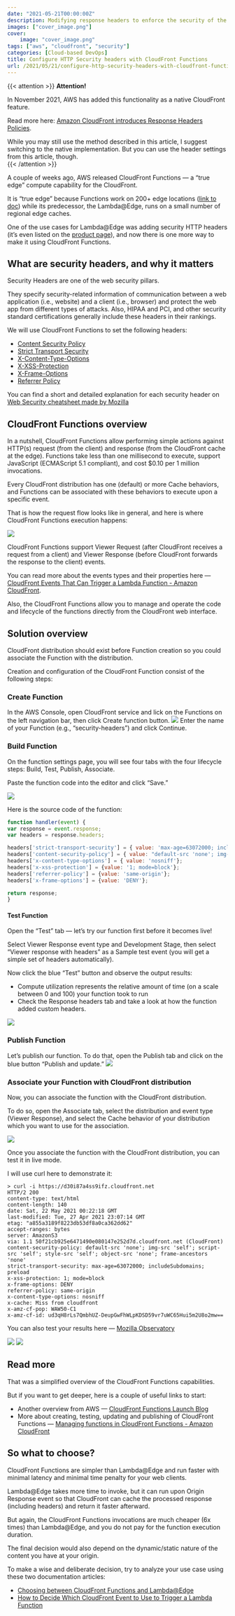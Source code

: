 ```yaml
---
date: "2021-05-21T00:00:00Z"
description: Modifying response headers to enforce the security of the web application
images: ["cover_image.png"]
cover:
    image: "cover_image.png"
tags: ["aws", "cloudfront", "security"]
categories: [Cloud-based DevOps]
title: Configure HTTP Security headers with CloudFront Functions
url: /2021/05/21/configure-http-security-headers-with-cloudfront-functions.html
---
```


{{< attention >}}
**Attention!**

In November 2021, AWS has added this functionality as a native CloudFront feature.

Read more here: [Amazon CloudFront introduces Response Headers Policies](https://aws.amazon.com/blogs/networking-and-content-delivery/amazon-cloudfront-introduces-response-headers-policies/).

While you may still use the method described in this article, I suggest switching to the native implementation. But you can use the header settings from this article, though.  
{{< /attention >}}

A couple of weeks ago, AWS released CloudFront Functions — a “true edge” compute capability for the CloudFront.

It is “true edge” because Functions work on 200+ edge locations ([link to doc](https://aws.amazon.com/cloudfront/features/?whats-new-cloudfront.sort-by=item.additionalFields.postDateTime&whats-new-cloudfront.sort-order=desc#Edge_Computing)) while its predecessor, the Lambda@Edge, runs on a small number of regional edge caches.

One of the use cases for Lambda@Edge was adding security HTTP headers (it’s even listed on the [product page](https://aws.amazon.com/lambda/edge/)), and now there is one more way to make it using CloudFront Functions. 

## What are security headers, and why it matters
Security Headers are one of the web security pillars.

They specify security-related information of communication between a web application (i.e., website) and a client (i.e., browser) and protect the web app from different types of attacks. Also, HIPAA and PCI, and other security standard certifications generally include these headers in their rankings. 

We will use CloudFront Functions to set the following headers:
-  [Content Security Policy](https://infosec.mozilla.org/guidelines/web_security#content-security-policy)
-  [Strict Transport Security](https://infosec.mozilla.org/guidelines/web_security#http-strict-transport-security)
-  [X-Content-Type-Options](https://infosec.mozilla.org/guidelines/web_security#x-content-type-options)
-  [X-XSS-Protection](https://infosec.mozilla.org/guidelines/web_security#x-xss-protection)
-  [X-Frame-Options](https://infosec.mozilla.org/guidelines/web_security#x-frame-options)
-  [Referrer Policy](https://infosec.mozilla.org/guidelines/web_security#referrer-policy)
   
You can find a short and detailed explanation for each security header on [Web Security cheatsheet made by Mozilla](https://infosec.mozilla.org/guidelines/web_security)

## CloudFront Functions overview
In a nutshell, CloudFront Functions allow performing simple actions against HTTP(s) request (from the client) and response (from the CloudFront cache at the edge). Functions take less than one millisecond to execute, support JavaScript (ECMAScript 5.1 compliant), and cost $0.10 per 1 million invocations.

Every CloudFront distribution has one (default) or more Cache behaviors, and Functions can be associated with these behaviors to execute upon a specific event.

That is how the request flow looks like in general, and here is where CloudFront Functions execution happens: 

![](request_flow.png)

CloudFront Functions support Viewer Request (after CloudFront receives a request from a client) and Viewer Response (before CloudFront forwards the response to the client) events.

You can read more about the events types and their properties here — [CloudFront Events That Can Trigger a Lambda Function - Amazon CloudFront](https://docs.aws.amazon.com/AmazonCloudFront/latest/DeveloperGuide/lambda-cloudfront-trigger-events.html).  

Also, the CloudFront Functions allow you to manage and operate the code and lifecycle of the functions directly from the CloudFront web interface.

## Solution overview

CloudFront distribution should exist before Function creation so you could associate the Function with the distribution.

Creation and configuration of the CloudFront Function consist of the following steps:

### Create Function
In the AWS Console, open CloudFront service and lick on the Functions on the left navigation bar, then click Create function button.
   ![](create_function.png)
Enter the name of your Function (e.g., “security-headers”) and click Continue.

### Build Function
On the function settings page, you will see four tabs with the four lifecycle steps: Build, Test, Publish, Associate.

Paste the function code into the editor and click “Save.”

![](function_editor.png)

Here is the source code of the function:
```javascript
function handler(event) {
var response = event.response;
var headers = response.headers;

headers['strict-transport-security'] = { value: 'max-age=63072000; includeSubdomains; preload'}; 
headers['content-security-policy'] = { value: "default-src 'none'; img-src 'self'; script-src 'self'; style-src 'self'; object-src 'none'; frame-ancestors 'none'"}; 
headers['x-content-type-options'] = { value: 'nosniff'}; 
headers['x-xss-protection'] = {value: '1; mode=block'};
headers['referrer-policy'] = {value: 'same-origin'};
headers['x-frame-options'] = {value: 'DENY'};

return response;
}
```
#### Test Function
Open the “Test” tab — let’s try our function first before it becomes live!

Select Viewer Response event type and Development Stage, then select “Viewer response with headers” as a Sample test event (you will get a simple set of headers automatically).

Now click the blue “Test” button and observe the output results:
- Compute utilization represents the relative amount of time (on a scale between 0 and 100) your function took to run
- Check the Response headers tab and take a look at how the function added custom headers.

![](function_test.png)

### Publish Function
Let’s publish our function. To do that, open the Publish tab and click on the blue button “Publish and update.”
![](function_publish.png)

### Associate your Function with CloudFront distribution
Now, you can associate the function with the CloudFront distribution.

To do so, open the Associate tab, select the distribution and event type (Viewer Response), and select the Cache behavior of your distribution which you want to use for the association.

![](function_associate.png)

Once you associate the function with the CloudFront distribution, you can test it in live mode.

I will use curl here to demonstrate it:

```shell
> curl -i https://d30i87a4ss9ifz.cloudfront.net
HTTP/2 200
content-type: text/html
content-length: 140
date: Sat, 22 May 2021 00:22:18 GMT
last-modified: Tue, 27 Apr 2021 23:07:14 GMT
etag: "a855a3189f8223db53df8a0ca362dd62"
accept-ranges: bytes
server: AmazonS3
via: 1.1 50f21cb925e6471490e080147e252d7d.cloudfront.net (CloudFront)
content-security-policy: default-src 'none'; img-src 'self'; script-src 'self'; style-src 'self'; object-src 'none'; frame-ancestors 'none'
strict-transport-security: max-age=63072000; includeSubdomains; preload
x-xss-protection: 1; mode=block
x-frame-options: DENY
referrer-policy: same-origin
x-content-type-options: nosniff
x-cache: Miss from cloudfront
x-amz-cf-pop: WAW50-C1
x-amz-cf-id: ud3qH8rLs7QmbhUZ-DeupGwFhWLpKDSD59vr7uWC65Hui5m2U8o2mw==
```

You can also test your results here — [Mozilla Observatory](https://observatory.mozilla.org/)

![](scan_result-1.png)
![](scan_result-2.png)

## Read more
That was a simplified overview of the CloudFront Functions capabilities.

But if you want to get deeper, here is a couple of useful links to start:
- Another overview from AWS — [CloudFront Functions Launch Blog](https://aws.amazon.com/blogs/aws/introducing-cloudfront-functions-run-your-code-at-the-edge-with-low-latency-at-any-scale)
- More about creating, testing, updating and publishing of CloudFront Functions — [Managing functions in CloudFront Functions - Amazon CloudFront](https://docs.aws.amazon.com/AmazonCloudFront/latest/DeveloperGuide/managing-functions.html)


## So what to choose?
CloudFront Functions are simpler than Lambda@Edge and run faster with minimal latency and minimal time penalty for your web clients.

Lambda@Edge takes more time to invoke, but it can run upon Origin Response event so that CloudFront can cache the processed response (including headers) and return it faster afterward.

But again, the CloudFront Functions invocations are much cheaper (6x times) than Lambda@Edge, and you do not pay for the function execution duration.

The final decision would also depend on the dynamic/static nature of the content you have at your origin.

To make a wise and deliberate decision, try to analyze your use case using these two documentation articles:
- [Choosing between CloudFront Functions and Lambda@Edge](https://docs.aws.amazon.com/AmazonCloudFront/latest/DeveloperGuide/edge-functions.html)
- [How to Decide Which CloudFront Event to Use to Trigger a Lambda Function](https://docs.aws.amazon.com/AmazonCloudFront/latest/DeveloperGuide/lambda-how-to-choose-event.html)




